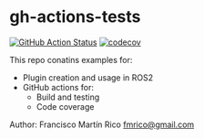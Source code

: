 # gh-actions-tests

[![GitHub Action
Status](https://github.com/fmrico/gh-actions-tests/workflows/main/badge.svg)](https://github.com/fmrico/gh-actions-tests)
[![codecov](https://codecov.io/gh/fmrico/gh-actions-tests/main/graph/badge.svg)](https://codecov.io/gh/fmrico/gh-actions-tests)


This repo conatins examples for:
* Plugin creation and usage in ROS2
* GitHub actions for:
  * Build and testing
  * Code coverage

Author: Francisco Martín Rico <fmrico@gmail.com>